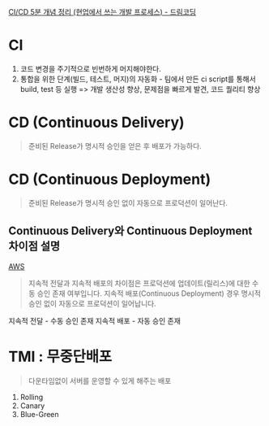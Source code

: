 [CI/CD 5분 개념 정리 (현업에서 쓰는 개발 프로세스) - 드림코딩](https://www.youtube.com/watch?v=0Emq5FypiMM)

# CI

1. 코드 변경을 주기적으로 빈번하게 머지해야한다.
2. 통합을 위한 단계(빌드, 테스트, 머지)의 자동화 - 팀에서 만든 ci script를 통해서 build, test 등 실행
   => 개발 생산성 향상, 문제점을 빠르게 발견, 코드 퀄리티 향상

# CD (Continuous Delivery)

> 준비된 Release가 명시적 승인을 얻은 후 배포가 가능하다.

# CD (Continuous Deployment)

> 준비된 Release가 명시적 승인 없이 자동으로 프로덕션이 일어난다.

## Continuous Delivery와 Continuous Deployment 차이점 설명

[AWS](https://aws.amazon.com/ko/devops/continuous-delivery/)

> 지속적 전달과 지속적 배포의 차이점은 프로덕션에 업데이트(릴리스)에 대한 수동 승인 존재 여부입니다.
> 지속적 배포(Continuous Deployment) 경우 명시적 승인 없이 자동으로 프로덕션이 일어납니다.

지속적 전달 - 수동 승인 존재
지속적 배포 - 자동 승인 존재

# TMI : 무중단배포

> 다운타임없이 서버를 운영할 수 있게 해주는 배포

1. Rolling
2. Canary
3. Blue-Green
